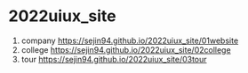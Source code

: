 # 2022uiux_site
1. company https://sejin94.github.io/2022uiux_site/01website
2. college https://sejin94.github.io/2022uiux_site/02college
3. tour https://sejin94.github.io/2022uiux_site/03tour
